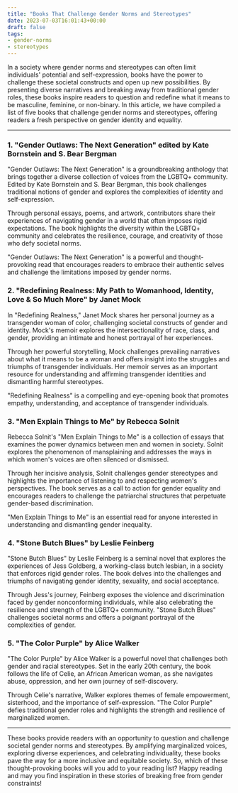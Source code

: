 ```yaml
---
title: "Books That Challenge Gender Norms and Stereotypes"
date: 2023-07-03T16:01:43+00:00
draft: false
tags:
- gender-norms
- stereotypes
---
```


In a society where gender norms and stereotypes can often limit individuals' potential and self-expression, books have the power to challenge these societal constructs and open up new possibilities. By presenting diverse narratives and breaking away from traditional gender roles, these books inspire readers to question and redefine what it means to be masculine, feminine, or non-binary. In this article, we have compiled a list of five books that challenge gender norms and stereotypes, offering readers a fresh perspective on gender identity and equality.

---

### 1. "Gender Outlaws: The Next Generation" edited by Kate Bornstein and S. Bear Bergman

"Gender Outlaws: The Next Generation" is a groundbreaking anthology that brings together a diverse collection of voices from the LGBTQ+ community. Edited by Kate Bornstein and S. Bear Bergman, this book challenges traditional notions of gender and explores the complexities of identity and self-expression.

Through personal essays, poems, and artwork, contributors share their experiences of navigating gender in a world that often imposes rigid expectations. The book highlights the diversity within the LGBTQ+ community and celebrates the resilience, courage, and creativity of those who defy societal norms.

"Gender Outlaws: The Next Generation" is a powerful and thought-provoking read that encourages readers to embrace their authentic selves and challenge the limitations imposed by gender norms.

### 2. "Redefining Realness: My Path to Womanhood, Identity, Love & So Much More" by Janet Mock

In "Redefining Realness," Janet Mock shares her personal journey as a transgender woman of color, challenging societal constructs of gender and identity. Mock's memoir explores the intersectionality of race, class, and gender, providing an intimate and honest portrayal of her experiences.

Through her powerful storytelling, Mock challenges prevailing narratives about what it means to be a woman and offers insight into the struggles and triumphs of transgender individuals. Her memoir serves as an important resource for understanding and affirming transgender identities and dismantling harmful stereotypes.

"Redefining Realness" is a compelling and eye-opening book that promotes empathy, understanding, and acceptance of transgender individuals.

### 3. "Men Explain Things to Me" by Rebecca Solnit

Rebecca Solnit's "Men Explain Things to Me" is a collection of essays that examines the power dynamics between men and women in society. Solnit explores the phenomenon of mansplaining and addresses the ways in which women's voices are often silenced or dismissed.

Through her incisive analysis, Solnit challenges gender stereotypes and highlights the importance of listening to and respecting women's perspectives. The book serves as a call to action for gender equality and encourages readers to challenge the patriarchal structures that perpetuate gender-based discrimination.

"Men Explain Things to Me" is an essential read for anyone interested in understanding and dismantling gender inequality.

### 4. "Stone Butch Blues" by Leslie Feinberg

"Stone Butch Blues" by Leslie Feinberg is a seminal novel that explores the experiences of Jess Goldberg, a working-class butch lesbian, in a society that enforces rigid gender roles. The book delves into the challenges and triumphs of navigating gender identity, sexuality, and social acceptance.

Through Jess's journey, Feinberg exposes the violence and discrimination faced by gender nonconforming individuals, while also celebrating the resilience and strength of the LGBTQ+ community. "Stone Butch Blues" challenges societal norms and offers a poignant portrayal of the complexities of gender.

### 5. "The Color Purple" by Alice Walker

"The Color Purple" by Alice Walker is a powerful novel that challenges both gender and racial stereotypes. Set in the early 20th century, the book follows the life of Celie, an African American woman, as she navigates abuse, oppression, and her own journey of self-discovery.

Through Celie's narrative, Walker explores themes of female empowerment, sisterhood, and the importance of self-expression. "The Color Purple" defies traditional gender roles and highlights the strength and resilience of marginalized women.

---

These books provide readers with an opportunity to question and challenge societal gender norms and stereotypes. By amplifying marginalized voices, exploring diverse experiences, and celebrating individuality, these books pave the way for a more inclusive and equitable society. So, which of these thought-provoking books will you add to your reading list? Happy reading and may you find inspiration in these stories of breaking free from gender constraints!